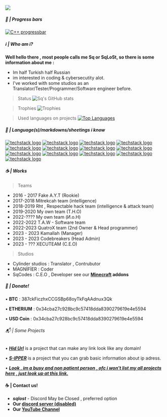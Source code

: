![](https://komarev.com/ghpvc/?username=SqLoSt&color=blueviolet) 

##### 🥖 | Progress bars
[![C++ progressbar](https://readme-components.vercel.app/api?component=linearprogress&skill=cwc&value=25)](https://github.com/SqLoSt)

##### ℹ️ | Who am i?
**Well hello there , most people calls me __Sq__ or SqLoSt, so there is some information about me :**
- Im half Turkish half Russian
- im interested in coding & cybersecutity alot.
- I've worked with some studios as an Translator/Tester/Programmer/Software engineer before.

> Status
![Sq's GitHub stats](https://github-readme-stats.vercel.app/api?username=SqLoSt&show_icons=true&theme=midnight-purple)

> Trophies
![Trophies](https://github-profile-trophy.vercel.app/?username=SqLoSt&theme=radical)

> Used languages on projects
[![Top Languages](https://github-readme-stats.vercel.app/api/top-langs/?username=SqLoSt&layout=compact&theme=midnight-purple)](https://github.com/SqLoSt)

##### 🤤 | Language(s)/markdowns/sheetings i know

[![techstack logo](https://readme-components.vercel.app/api?component=logo&logo=python)]()
[![techstack logo](https://readme-components.vercel.app/api?component=logo&logo=markdown)]()
[![techstack logo](https://readme-components.vercel.app/api?component=logo&logo=csharp)]()
[![techstack logo](https://readme-components.vercel.app/api?component=logo&logo=shell)]()
[![techstack logo](https://readme-components.vercel.app/api?component=logo&logo=JavaScript)]()
[![techstack logo](https://readme-components.vercel.app/api?component=logo&logo=SQL)]()
[![techstack logo](https://readme-components.vercel.app/api?component=logo&logo=BDJS)]()
[![techstack logo](https://readme-components.vercel.app/api?component=logo&logo=HTML)]()
[![techstack logo](https://readme-components.vercel.app/api?component=logo&logo=CSS)]()
[![techstack logo](https://readme-components.vercel.app/api?component=logo&logo=Json)]()
[![techstack logo](https://readme-components.vercel.app/api?component=logo&logo=Java)]()
[![techstack logo](https://readme-components.vercel.app/api?component=logo&logo=Ruby)]()
[![techstack logo](https://readme-components.vercel.app/api?component=logo&logo=C)]()


##### ☕ | Works

> Teams
- 2016 - 2017 Fake A.Y.T (Rookie)
- 2017-2018 Mitrekcah team (intelligence)
- 2018-2019 Rht , Respectable hack team (intelligence & attack team)
- 2019-2020 My own team (T.H.O)
- 2022-???? My own team (И.о.Н)
- 2022-2022 T.A.W - Software team
- 2022-2023 QuatroX team (2nd Owner & Head programmer)
- 2023 - 2023 Kamallah (Manager)
- 2023 - 2023 Codebreakers (Head Admin)
- 2023 - ??? XECUTEAM (C.E.O)

> Studios
- Cylinder studios : Translator , Contrubutor 
- MAGNİFİER : Coder
- SqCodes : C.E.O , Developer see our **[Minecraft](https://mcpedl.com/user/sqlost/) addons**

##### 💸 | Donate!

• **BTC** : 387ckFiczhxCCGSBp68oyTkFqAAdnux3Qk

• **ETHERIUM** : 0x34cba27c928bc9c57418dda8390279619e4e5594

• **USD Coin** : 0x34cba27c928bc9c57418dda8390279619e4e5594

###### 📬 | Some Projects
• ***[Hid Url](https://github.com/SqLoSt/HIDURL)*** is a project that can make any link look like any domain!

• ***[S-IPPER](https://github.com/SqLoSt/Sipper)*** is a project that you can grab basic information about ip adress.

• ***[Look , im a busy and non patient person , ofc i won't list my all projects here , just look up at this link.](https://github.com/SqLoSt?tab=repositories)***

#### ☕ | Contact us!
- ***sqlost*** - Discord May be  Closed , preferred option
- **Our [discord server (disabled)](https://discord.gg/xecu)** 
- **Our [YouTube Channel](https://youtube.com/channel/UCPXh6NqhJZpl_2oSpatFOFw)**

